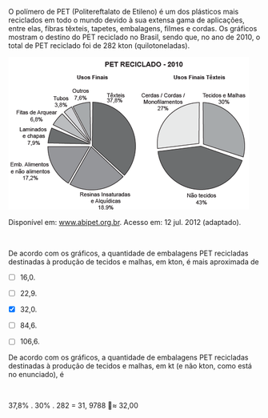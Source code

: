 

O polímero de PET (Politereftalato de Etileno) é um dos plásticos mais reciclados em todo o mundo devido à sua extensa gama de aplicações, entre elas, fibras têxteis, tapetes, embalagens, filmes e cordas. Os gráficos mostram o destino do PET reciclado no Brasil, sendo que, no ano de 2010, o total de PET reciclado foi de 282 kton (quilotoneladas).

![](a3f919b7-e5b2-c668-e964-111fa91fe290.png)

Disponível em: www.abipet.org.br. Acesso em: 12 jul. 2012 (adaptado).

 

De acordo com os gráficos, a quantidade de embalagens PET recicladas destinadas à produção de tecidos e malhas, em kton, é mais aproximada de



- [ ] 16,0.
- [ ] 22,9.
- [x] 32,0.
- [ ] 84,6.
- [ ] 106,6.


De acordo com os gráficos, a quantidade de embalagens PET recicladas destinadas à produção de tecidos e malhas, em kt (e não kton, como está no enunciado), é

 

37,8% . 30% . 282 = 31, 9788 $\approx$ 32,00
